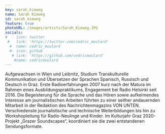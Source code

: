 ```yaml
---
key: sarah_kieweg
name: Sarah Kieweg
id: sarah_kieweg
feature: true
photoURL: /images/artists/Sarah_Kieweg.JPG
socials:
#  - icon: twitter
 #   link: 'https://twitter.com/cedric_moulard'
  #  name: cedric_moulard
  #- icon: github
   # link: 'https://github.com/cedricmoulard'
    #name: cedricmoulard
---
```


Aufgewachsen in Wien und Leibnitz, Studium Transkulturelle Kommunikation und Übersetzen der Sprachen Spanisch, Russisch und Deutsch in Graz. Erste Radioerfahrungen 2007 kurz nach der Matura im Rahmen eines Ausbildungspraktikums, Engagement bei Radio Helsinki seit 2016. Die Begeisterung für die Sprache und das Hören sowie aufkeimendes Interesse am journalistischen Arbeiten führten zu einer seither andauernden Mitarbeit in der Redaktion des Nachrichtenmagazins VON UNTEN. Verschiedenste journalistische und technische Weiterbildungen bis hin zu Workshopleitung für Radio-Neulinge und Kinder. Im Kulturjahr Graz 2020-Projekt „Grazer Soundscapes“, koordiniert sie die zwei entstandenen Sendungsformate.
